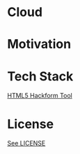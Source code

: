 # Cloud

# Motivation

# Tech Stack

[HTML5 Hackform Tool](https://cookiesncream.github.io/h5ht)

# License

[See LICENSE](https://github.com/Building-Castles-in-the-Cloud/cloud/blob/master/LICENSE.md)
